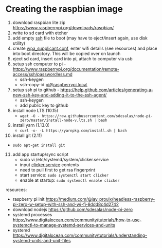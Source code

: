 # Creating the raspbian image

1. download raspbian lite zip https://www.raspberrypi.org/downloads/raspbian/
2. write to sd card with etcher
3. add empty [ssh](resources/ssh) file to boot (may have to eject/insert again, use disk utility)
4. create [wpa_supplicant.conf](resources/wpa_supplicant.conf), enter wifi details (see resources) and place into boot directory. This will be copied over on launch
5. eject sd card, insert card into pi, attach to computer via usb
6. setup ssh computer to pi - https://www.raspberrypi.org/documentation/remote-access/ssh/passwordless.md
    - ssh-keygen
    - ssh-copy-id pi@raspberrypi.local
7. setup ssh pi to github  - https://help.github.com/articles/generating-a-new-ssh-key-and-adding-it-to-the-ssh-agent/
    - ssh-keygen
    - add public key to github
8. install node LTS (10.15)
   - `wget -O - https://raw.githubusercontent.com/sdesalas/node-pi-zero/master/install-node-v.lts.sh | bash`
9. install yarn (1.13.0)
   - `curl -o- -L https://yarnpkg.com/install.sh | bash`
10. install git (2.11)
   - `sudo apt-get install git`
11. add app startup/sync script
    - sudo vi /etc/systemd/system/clicker.service
    - input [clicker.service](resources/clicker.service) contents
    - need to pull first to get rsa fingerprint
    - start service: `sudo systemctl start clicker`
    - enable at startup: `sudo systemctl enable clicker`


resources:

- raspberry pi init https://medium.com/@jay_proulx/headless-raspberry-pi-zero-w-setup-with-ssh-and-wi-fi-8ddd8c4d2742
- download nodejs https://github.com/sdesalas/node-pi-zero
- systemd processes https://www.digitalocean.com/community/tutorials/how-to-use-systemctl-to-manage-systemd-services-and-units
- systemd https://www.digitalocean.com/community/tutorials/understanding-systemd-units-and-unit-files
